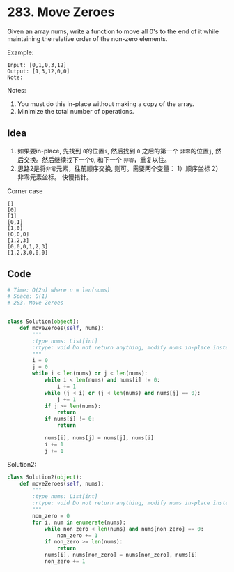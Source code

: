 # 283. Move Zeroes


Given an array nums, write a function to move all 0's to the end of it while maintaining the relative order of the non-zero elements.


Example:

```
Input: [0,1,0,3,12]
Output: [1,3,12,0,0]
Note:
```

Notes:

1. You must do this in-place without making a copy of the array.
1. Minimize the total number of operations.

## Idea 

1. 如果要in-place, 先找到 `0`的位置`i`, 然后找到 `0` 之后的第一个 `非零`的位置`j`, 然后交换。然后继续找下一个`0`, 和下一个 `非零`，重复以往。
2. 思路2是将`非零`元素，往前顺序交换, 则可。需要两个变量： 1）顺序坐标 2） 非零元素坐标。 快慢指针。

Corner case 

```
[]
[0]
[1]
[0,1]
[1,0]
[0,0,0]
[1,2,3]
[0,0,0,1,2,3]
[1,2,3,0,0,0]
```


## Code 

``` python
# Time: O(2n) where n = len(nums)
# Space: O(1)
# 283. Move Zeroes


class Solution(object):
    def moveZeroes(self, nums):
        """
        :type nums: List[int]
        :rtype: void Do not return anything, modify nums in-place instead.
        """
        i = 0
        j = 0
        while i < len(nums) or j < len(nums):
            while i < len(nums) and nums[i] != 0:
                i += 1
            while (j < i) or (j < len(nums) and nums[j] == 0):
                j += 1
            if j >= len(nums):
                return 
            if nums[i] != 0:
                return 

            nums[i], nums[j] = nums[j], nums[i]
            i += 1
            j += 1
```

Solution2:

``` python 
class Solution2(object):
    def moveZeroes(self, nums):
        """
        :type nums: List[int]
        :rtype: void Do not return anything, modify nums in-place instead.
        """
        non_zero = 0           
        for i, num in enumerate(nums):
            while non_zero < len(nums) and nums[non_zero] == 0:
                non_zero += 1
            if non_zero >= len(nums):
                return 
            nums[i], nums[non_zero] = nums[non_zero], nums[i]
            non_zero += 1

```